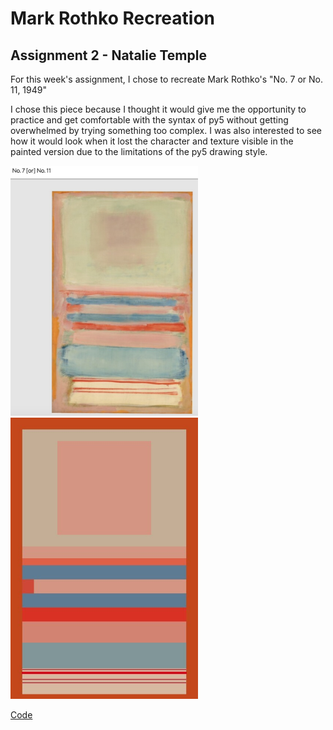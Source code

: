# Mark Rothko Recreation
## Assignment 2 - Natalie Temple
For this week's assignment, I chose to recreate Mark Rothko's "No. 7 or No. 11, 1949"

I chose this piece because I thought it would give me the opportunity to practice and get comfortable with the syntax of py5 without getting overwhelmed by trying something too complex. I was also interested to see how it would look when it lost the character and texture visible in the painted version due to the limitations of the py5 drawing style.

<img src="rothko.jpeg" width="300" alt="This is the original digital version of Mark Rothko's oil painting.">

<img src="art_homework.jpg" width="300" alt="This is the recreation I made using py5.">

[Code](art_homework.py)